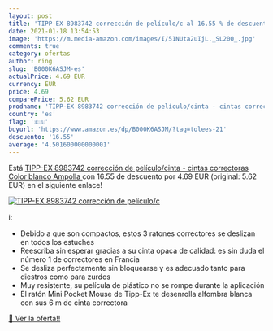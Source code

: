 ```yaml
---
layout: post
title: 'TIPP-EX 8983742 corrección de películo/c al 16.55 % de descuento'
date: 2021-01-18 13:54:53
image: 'https://m.media-amazon.com/images/I/51NUta2uIjL._SL200_.jpg'
comments: true
category: ofertas
author: ring
slug: 'B000K6ASJM-es'
actualPrice: 4.69 EUR
currency: EUR
price: 4.69
comparePrice: 5.62 EUR
prodname: 'TIPP-EX 8983742 corrección de películo/cinta - cintas correctoras  Color blanco  Ampolla '
country: 'es'
flag: '🇪🇸'
buyurl: 'https://www.amazon.es/dp/B000K6ASJM/?tag=tolees-21'
descuento: '16.55'
average: '4.501600000000001'
---
```


Está [TIPP-EX 8983742 corrección de películo/cinta - cintas correctoras  Color blanco  Ampolla ](https://www.amazon.es/dp/B000K6ASJM/?tag=tolees-21) con 16.55 de descuento por 4.69 EUR (original: 5.62 EUR) en el siguiente enlace!

[![TIPP-EX 8983742 corrección de películo/c](https://m.media-amazon.com/images/I/51NUta2uIjL._SL200_.jpg)](https://www.amazon.es/dp/B000K6ASJM/?tag=tolees-21)

ℹ️:

- Debido a que son compactos, estos 3 ratones correctores se deslizan en todos los estuches
- Reescriba sin esperar gracias a su cinta opaca de calidad: es sin duda el número 1 de correctores en Francia
- Se desliza perfectamente sin bloquearse y es adecuado tanto para diestros como para zurdos
- Muy resistente, su película de plástico no se rompe durante la aplicación
- El ratón Mini Pocket Mouse de Tipp-Ex te desenrolla alfombra blanca con sus 6 m de cinta correctora

[🛒 Ver la oferta!!](https://www.amazon.es/dp/B000K6ASJM/?tag=tolees-21)
